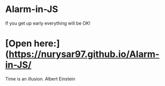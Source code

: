# Alarm-in-JS
If you get up early everything will be OK!
# [Open here:](https://nurysar97.github.io/Alarm-in-JS/

Time is an illusion.
    Albert Einstein
